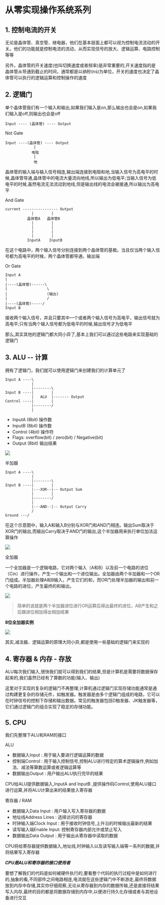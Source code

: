 # 从零实现操作系统系列

## 1. 控制电流的开关

无论是晶体管、真空管、继电器，他们在基本层面上都可以视为控制电流流动的开关。他们的功能就是控制电流的流动，从而实现信号的放大、逻辑运算、电路控制等等

另外，晶体管的开关速度(也叫切换速度或者频率)是非常重要的,开关速度指的是晶体管从导通到截止的时间，通常都是以纳秒(ns)为单位，开关的速度也决定了晶体管可以执行的逻辑运算和控制操作的速度


## 2. 逻辑门

单个晶体管我们有一个输入和输出,如果我们输入是on,那么输出也会是on,如果我们输入是off,则输出也会是off

```
Input ---- (晶体管) ---- Output
```

Not Gate

```
Input ----(晶体管) ---- Output
             |
            电阻
             |
             地
```
晶体管的输入端与输入信号相连,输出端连接到电阻和地,当输入信号为高电平的时候,晶体管导通,晶体管中的电流大量流向地线,所以输出为低电平;当输入信号为低电平的时候,虽然电流无法流动到地线,但是输出线的电流会被接通,所以输出为高电平

And Gate

```
current ---------------- Output
            |        |
          晶体管A   晶体管B
            |        |
            |        |
            |        |
            |        |
          InputA    InputB
```

在这个电路中，两个输入信号分别连接到两个晶体管的基极。当且仅当两个输入信号都为高电平的时候，两个晶体管都导通，输出端


Or Gate


```
Input A
|
|----(晶体管)------\
|                  \
|                  (输出)
|                  /
|----(晶体管)-----/
Input B
```

接收两个输入信号，并且只要其中一个或者两个输入信号为高电平，输出信号就为高电平;只有当两个输入信号都为低电平的时候,输出信号才为低电平

那么,其实其他的逻辑门都大同小异了,基本上我们可以通过这些电路来实现基础的逻辑门


## 3. ALU -- 计算

拥有了逻辑门，我们就可以使用逻辑门来创建我们的计算单元了

```
Input A ----\
            |
            |--------\
Input B ----|        |
            |   ALU  |------- Output
Control ----|        |
            |--------/
            |
```

- InputA (8bit) 操作数
- InputB (8bit) 操作数
- Control (4bit) 操作符
- Flags: overflow(bit) / zero(bit) / Negative(bit)
- Output (8bit) 输出结果

![](./image/ALU.png)


半加器

```
Input A ----\
            |
            |--------\
Input B ----|        |
            |---XOR--|-- Output Sum
            |        |
            |--------/
            |
            |---AND--|-- Output Carry
            /
Ground ---/
```

在这个示意图中，输入A和输入B分别与XOR门和AND门相连。输出Sum取决于XOR门的输出,而输出Carry取决于AND门的输出,这个半加器用来执行单位加法运算操作

![](./image/半加器.png)

全加器

一个全加器是一个逻辑电路，它对两个输入（A和B）以及前一个电路的进位（Cin）进行操作，产生一个输出和一个进位输出。全加器由两个半加器和一个OR门组成。半加器处理A和B输入，产生它们的和，而OR门处理半加器的输出和前一个电路的进位，产生最终的和输出。

![](./image/全加器.png)

> 简单的说就是两个半加器进位进行OR运算后得出最终的进位，AB产生和之后跟进位相加得出相加结果

**8位全加器实例**

![](./image/8位全加器.png)

其实,减法器、逻辑运算的原理大同小异,都是使用一些基础的逻辑门来实现的

## 4. 寄存器 & 内存  - 存放

ALU每次我们输入,很快我们就可以得到我们的结果,但是计算机是需要将数据保存起来的,我们虽然已经有了算数的功能(输入、输出)

这里对于实现的复杂的逻辑门不再整理,计算机通过逻辑门实现存储功能通常是通过构建更复杂的存储元件，如触发器。触发器是由多个逻辑门组成的电路，它可以在时钟信号的控制下存储和输出数据。常见的触发器包括D触发器、JK触发器等，它们通过逻辑门的组合实现了稳定的存储功能。


## 5. CPU

我们先整理下ALU和RAM的接口

ALU

- 数据输入Input : 用于输入要进行逻辑运算的数据
- 控制端Control : 用于输入控制信号,控制ALU进行特定的算术逻辑操作,例如加法、减法等算数运算或者逻辑运算等
- 数据输出Output : 用户输出ALU执行完毕的结果


CPU给ALU提供数据输入,InputA and InputB ,提供操作码Control,使用ALU接口进行运算,并将ALU计算出来的结果放入寄存器

寄存器 / RAM

- 数据输入Data Input : 用户输入写入寄存器的数据
- 地址线Address Lines : 选择访问的寄存器
- 时钟输入端Clock Input : 用于接收时钟信号,上升沿的时候输出最新的结果
- 读写输入端Enable Input: 控制寄存器内部允许或禁止写入
- 数据输出Data Output : 用于输出从寄存器中读取的数据

CPU将给寄存器提供数据输入,地址线,时钟输入以及读写输入端等一系列的数据,并将结果写入寄存器

***CPU是ALU和寄存器的接口使用者***

要想了解我们的代码是如何被硬件执行的,要看整个代码的执行过程中是如何进行的,抽象的看,不同部件之间电路相连,电流就在这些逻辑门中不断游走,最终将数据放到内存中存储,其实你仔细观察,无论从寄存器到内存的数据传输,还是直接将结果写入内存,最终的目的都是将数据存储到内存中,以便进行持久化存储或者与其他设备进行交互






















